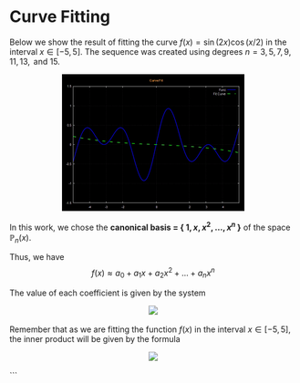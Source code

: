 # Curve Fitting

Below we show the result of fitting the curve $f(x) = \sin(2x) \cos(x/2)$ in the interval $x \in [-5, 5]$. The sequence was created using degrees $n = 3, 5, 7, 9, 11, 13, \text{ and } 15$.

<p align="center">
  <img width="320" height="240" src="curve_animation.gif">
</p>

In this work, we chose the **canonical basis = { $1, x, x^2, \dots, x^n$ }** of the space $\mathbb{P}_n(x)$.

Thus, we have $$f(x) \approx a_0 + a_1 x + a_2 x^2 + \dots + a_n x^n$$

The value of each coefficient is given by the system

<p align="center">
<img src="https://latex.codecogs.com/gif.latex?%5Cbegin%7Bpmatrix%7D%20%3C1%2C1%3E%20%26%20%3C1%2Cx%3E%20%26%20%3C1%2Cx%5E2%3E%20%26%5Cdots%20%26%20%3C1%2Cx%5En%3E%20%5C%5C%20%3Cx%2C1%3E%20%26%20%3Cx%2Cx%3E%20%26%20%3Cx%2Cx%5E2%3E%20%26%20%5Cdots%20%26%20%3Cx%2Cx%5En%3E%5C%5C%20%3Cx%5E2%2C1%3E%20%26%20%3Cx%5E2%2Cx%3E%20%26%20%3Cx%5E2%2Cx%5E2%3E%20%26%20%5Cdots%20%26%20%3Cx%5E2%2Cx%5En%3E%5C%5C%20%5Cvdots%26%5Cvdots%26%5Cvdots%26%5Cddots%26%5Cvdots%5C%5C%20%3Cx%5En%2C1%3E%20%26%20%3Cx%5En%2Cx%3E%20%26%20%3Cx%5En%2Cx%5E2%3E%20%26%20%5Cdots%20%26%20%3Cx%5En%2Cx%5En%3E%20%5Cend%7Bpmatrix%7D%20%5Cbegin%7Bpmatrix%7D%20a_o%5C%5Ca_1%5C%5Ca_2%5C%5C%5Cvdots%5C%5Ca_n%20%5Cend%7Bpmatrix%7D%3D%20%5Cbegin%7Bpmatrix%7D%20%3Cf%28x%29%2C1%3E%5C%5C%20%3Cf%28x%29%2Cx%3E%5C%5C%20%3Cf%28x%29%2Cx%5E2%3E%5C%5C%20%5Cvdots%5C%5C%20%3Cf%28x%29%2Cx%5En%3E%20%5Cend%7Bpmatrix%7D">
</p>

Remember that as we are fitting the function $f(x)$ in the interval $x \in [-5,5]$, the inner product will be given by the formula

<p align="center">
<img src="https://latex.codecogs.com/gif.latex?%3Cf%2Cg%3E%3D%5Cint_%7B-5%7D%5E5%20f%28x%29g%28x%29%20dx">
</p>
```

